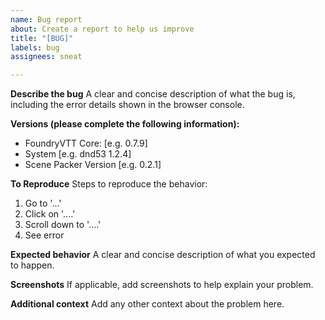```yaml
---
name: Bug report
about: Create a report to help us improve
title: "[BUG]"
labels: bug
assignees: sneat

---
```


**Describe the bug**
A clear and concise description of what the bug is, including the error details shown in the browser console.

**Versions (please complete the following information):**
 - FoundryVTT Core: [e.g. 0.7.9]
 - System [e.g. dnd53 1.2.4]
 - Scene Packer Version [e.g. 0.2.1]

**To Reproduce**
Steps to reproduce the behavior:
1. Go to '...'
2. Click on '....'
3. Scroll down to '....'
4. See error

**Expected behavior**
A clear and concise description of what you expected to happen.

**Screenshots**
If applicable, add screenshots to help explain your problem.

**Additional context**
Add any other context about the problem here.
